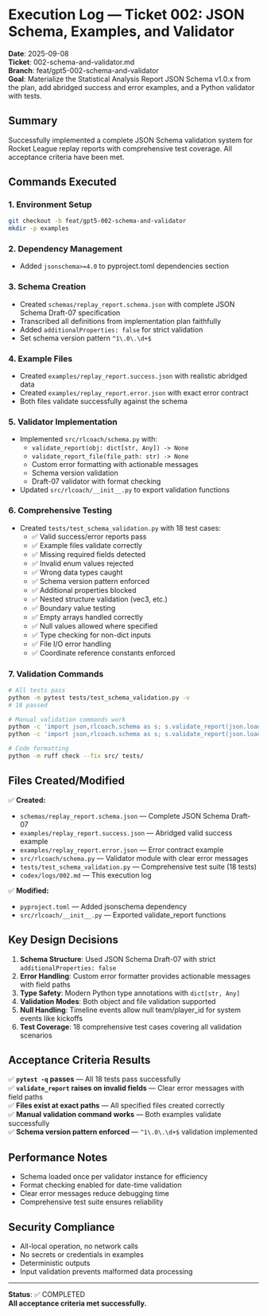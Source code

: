 # Execution Log — Ticket 002: JSON Schema, Examples, and Validator

**Date**: 2025-09-08  
**Ticket**: 002-schema-and-validator.md  
**Branch**: feat/gpt5-002-schema-and-validator  
**Goal**: Materialize the Statistical Analysis Report JSON Schema v1.0.x from the plan, add abridged success and error examples, and a Python validator with tests.

## Summary

Successfully implemented a complete JSON Schema validation system for Rocket League replay reports with comprehensive test coverage. All acceptance criteria have been met.

## Commands Executed

### 1. Environment Setup
```bash
git checkout -b feat/gpt5-002-schema-and-validator
mkdir -p examples
```

### 2. Dependency Management
- Added `jsonschema>=4.0` to pyproject.toml dependencies section

### 3. Schema Creation
- Created `schemas/replay_report.schema.json` with complete JSON Schema Draft-07 specification
- Transcribed all definitions from implementation plan faithfully
- Added `additionalProperties: false` for strict validation
- Set schema version pattern `^1\.0\.\d+$`

### 4. Example Files
- Created `examples/replay_report.success.json` with realistic abridged data
- Created `examples/replay_report.error.json` with exact error contract
- Both files validate successfully against the schema

### 5. Validator Implementation
- Implemented `src/rlcoach/schema.py` with:
  - `validate_report(obj: dict[str, Any]) -> None` 
  - `validate_report_file(file_path: str) -> None`
  - Custom error formatting with actionable messages
  - Schema version validation
  - Draft-07 validator with format checking
- Updated `src/rlcoach/__init__.py` to export validation functions

### 6. Comprehensive Testing
- Created `tests/test_schema_validation.py` with 18 test cases:
  - ✅ Valid success/error reports pass
  - ✅ Example files validate correctly
  - ✅ Missing required fields detected
  - ✅ Invalid enum values rejected
  - ✅ Wrong data types caught
  - ✅ Schema version pattern enforced
  - ✅ Additional properties blocked
  - ✅ Nested structure validation (vec3, etc.)
  - ✅ Boundary value testing
  - ✅ Empty arrays handled correctly
  - ✅ Null values allowed where specified
  - ✅ Type checking for non-dict inputs
  - ✅ File I/O error handling
  - ✅ Coordinate reference constants enforced

### 7. Validation Commands
```bash
# All tests pass
python -m pytest tests/test_schema_validation.py -v
# 18 passed

# Manual validation commands work
python -c 'import json,rlcoach.schema as s; s.validate_report(json.load(open("examples/replay_report.success.json")))'
python -c 'import json,rlcoach.schema as s; s.validate_report(json.load(open("examples/replay_report.error.json")))'

# Code formatting
python -m ruff check --fix src/ tests/
```

## Files Created/Modified

✅ **Created:**
- `schemas/replay_report.schema.json` — Complete JSON Schema Draft-07
- `examples/replay_report.success.json` — Abridged valid success example
- `examples/replay_report.error.json` — Error contract example  
- `src/rlcoach/schema.py` — Validator module with clear error messages
- `tests/test_schema_validation.py` — Comprehensive test suite (18 tests)
- `codex/logs/002.md` — This execution log

✅ **Modified:**
- `pyproject.toml` — Added jsonschema dependency
- `src/rlcoach/__init__.py` — Exported validate_report functions

## Key Design Decisions

1. **Schema Structure**: Used JSON Schema Draft-07 with strict `additionalProperties: false`
2. **Error Handling**: Custom error formatter provides actionable messages with field paths
3. **Type Safety**: Modern Python type annotations with `dict[str, Any]`
4. **Validation Modes**: Both object and file validation supported
5. **Null Handling**: Timeline events allow null team/player_id for system events like kickoffs
6. **Test Coverage**: 18 comprehensive test cases covering all validation scenarios

## Acceptance Criteria Results

✅ **`pytest -q` passes** — All 18 tests pass successfully  
✅ **`validate_report` raises on invalid fields** — Clear error messages with field paths  
✅ **Files exist at exact paths** — All specified files created correctly  
✅ **Manual validation command works** — Both examples validate successfully  
✅ **Schema version pattern enforced** — `^1\.0\.\d+$` validation implemented  

## Performance Notes

- Schema loaded once per validator instance for efficiency
- Format checking enabled for date-time validation
- Clear error messages reduce debugging time
- Comprehensive test suite ensures reliability

## Security Compliance

- All-local operation, no network calls
- No secrets or credentials in examples
- Deterministic outputs
- Input validation prevents malformed data processing

---

**Status**: ✅ COMPLETED  
**All acceptance criteria met successfully.**